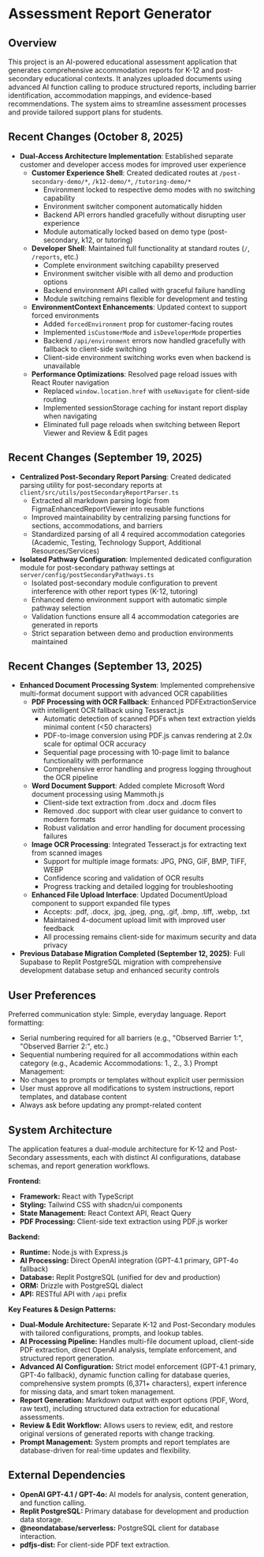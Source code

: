 # Assessment Report Generator

## Overview
This project is an AI-powered educational assessment application that generates comprehensive accommodation reports for K-12 and post-secondary educational contexts. It analyzes uploaded documents using advanced AI function calling to produce structured reports, including barrier identification, accommodation mappings, and evidence-based recommendations. The system aims to streamline assessment processes and provide tailored support plans for students.

## Recent Changes (October 8, 2025)
- **Dual-Access Architecture Implementation**: Established separate customer and developer access modes for improved user experience
  - **Customer Experience Shell**: Created dedicated routes at `/post-secondary-demo/*`, `/k12-demo/*`, `/tutoring-demo/*`
    - Environment locked to respective demo modes with no switching capability
    - Environment switcher component automatically hidden
    - Backend API errors handled gracefully without disrupting user experience
    - Module automatically locked based on demo type (post-secondary, k12, or tutoring)
  - **Developer Shell**: Maintained full functionality at standard routes (`/`, `/reports`, etc.)
    - Complete environment switching capability preserved
    - Environment switcher visible with all demo and production options
    - Backend environment API called with graceful failure handling
    - Module switching remains flexible for development and testing
  - **EnvironmentContext Enhancements**: Updated context to support forced environments
    - Added `forcedEnvironment` prop for customer-facing routes
    - Implemented `isCustomerMode` and `isDeveloperMode` properties
    - Backend `/api/environment` errors now handled gracefully with fallback to client-side switching
    - Client-side environment switching works even when backend is unavailable
  - **Performance Optimizations**: Resolved page reload issues with React Router navigation
    - Replaced `window.location.href` with `useNavigate` for client-side routing
    - Implemented sessionStorage caching for instant report display when navigating
    - Eliminated full page reloads when switching between Report Viewer and Review & Edit pages

## Recent Changes (September 19, 2025)
- **Centralized Post-Secondary Report Parsing**: Created dedicated parsing utility for post-secondary reports at `client/src/utils/postSecondaryReportParser.ts`
  - Extracted all markdown parsing logic from FigmaEnhancedReportViewer into reusable functions
  - Improved maintainability by centralizing parsing functions for sections, accommodations, and barriers
  - Standardized parsing of all 4 required accommodation categories (Academic, Testing, Technology Support, Additional Resources/Services)
- **Isolated Pathway Configuration**: Implemented dedicated configuration module for post-secondary pathway settings at `server/config/postSecondaryPathways.ts`
  - Isolated post-secondary module configuration to prevent interference with other report types (K-12, tutoring)
  - Enhanced demo environment support with automatic simple pathway selection
  - Validation functions ensure all 4 accommodation categories are generated in reports
  - Strict separation between demo and production environments maintained

## Recent Changes (September 13, 2025)
- **Enhanced Document Processing System**: Implemented comprehensive multi-format document support with advanced OCR capabilities
  - **PDF Processing with OCR Fallback**: Enhanced PDFExtractionService with intelligent OCR fallback using Tesseract.js
    - Automatic detection of scanned PDFs when text extraction yields minimal content (<50 characters)
    - PDF-to-image conversion using PDF.js canvas rendering at 2.0x scale for optimal OCR accuracy
    - Sequential page processing with 10-page limit to balance functionality with performance
    - Comprehensive error handling and progress logging throughout the OCR pipeline
  - **Word Document Support**: Added complete Microsoft Word document processing using Mammoth.js
    - Client-side text extraction from .docx and .docm files
    - Removed .doc support with clear user guidance to convert to modern formats
    - Robust validation and error handling for document processing failures
  - **Image OCR Processing**: Integrated Tesseract.js for extracting text from scanned images
    - Support for multiple image formats: JPG, PNG, GIF, BMP, TIFF, WEBP
    - Confidence scoring and validation of OCR results
    - Progress tracking and detailed logging for troubleshooting
  - **Enhanced File Upload Interface**: Updated DocumentUpload component to support expanded file types
    - Accepts: .pdf, .docx, .jpg, .jpeg, .png, .gif, .bmp, .tiff, .webp, .txt
    - Maintained 4-document upload limit with improved user feedback
    - All processing remains client-side for maximum security and data privacy
- **Previous Database Migration Completed (September 12, 2025)**: Full Supabase to Replit PostgreSQL migration with comprehensive development database setup and enhanced security controls

## User Preferences
Preferred communication style: Simple, everyday language.
Report formatting:
- Serial numbering required for all barriers (e.g., "Observed Barrier 1:", "Observed Barrier 2:", etc.)
- Sequential numbering required for all accommodations within each category (e.g., Academic Accommodations: 1., 2., 3.)
Prompt Management:
- No changes to prompts or templates without explicit user permission
- User must approve all modifications to system instructions, report templates, and database content
- Always ask before updating any prompt-related content

## System Architecture
The application features a dual-module architecture for K-12 and Post-Secondary assessments, each with distinct AI configurations, database schemas, and report generation workflows.

**Frontend:**
-   **Framework:** React with TypeScript
-   **Styling:** Tailwind CSS with shadcn/ui components
-   **State Management:** React Context API, React Query
-   **PDF Processing:** Client-side text extraction using PDF.js worker

**Backend:**
-   **Runtime:** Node.js with Express.js
-   **AI Processing:** Direct OpenAI integration (GPT-4.1 primary, GPT-4o fallback)
-   **Database:** Replit PostgreSQL (unified for dev and production)
-   **ORM:** Drizzle with PostgreSQL dialect
-   **API:** RESTful API with `/api` prefix

**Key Features & Design Patterns:**
-   **Dual-Module Architecture:** Separate K-12 and Post-Secondary modules with tailored configurations, prompts, and lookup tables.
-   **AI Processing Pipeline:** Handles multi-file document upload, client-side PDF extraction, direct OpenAI analysis, template enforcement, and structured report generation.
-   **Advanced AI Configuration:** Strict model enforcement (GPT-4.1 primary, GPT-4o fallback), dynamic function calling for database queries, comprehensive system prompts (6,371+ characters), expert inference for missing data, and smart token management.
-   **Report Generation:** Markdown output with export options (PDF, Word, raw text), including structured data extraction for educational assessments.
-   **Review & Edit Workflow:** Allows users to review, edit, and restore original versions of generated reports with change tracking.
-   **Prompt Management:** System prompts and report templates are database-driven for real-time updates and flexibility.

## External Dependencies
-   **OpenAI GPT-4.1 / GPT-4o:** AI models for analysis, content generation, and function calling.
-   **Replit PostgreSQL:** Primary database for development and production data storage.
-   **@neondatabase/serverless:** PostgreSQL client for database interaction.
-   **pdfjs-dist:** For client-side PDF text extraction.